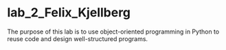 # lab_2_Felix_Kjellberg
The purpose of this lab is to use object-oriented programming in Python to reuse code and design well-structured programs.
